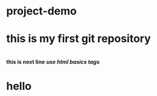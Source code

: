 # project-demo
<h1>this is my first git repository</h1>
<br>
<b>this is next line</b>
<b><i>use html basics tags</i></b>
<h1>hello</h1>
